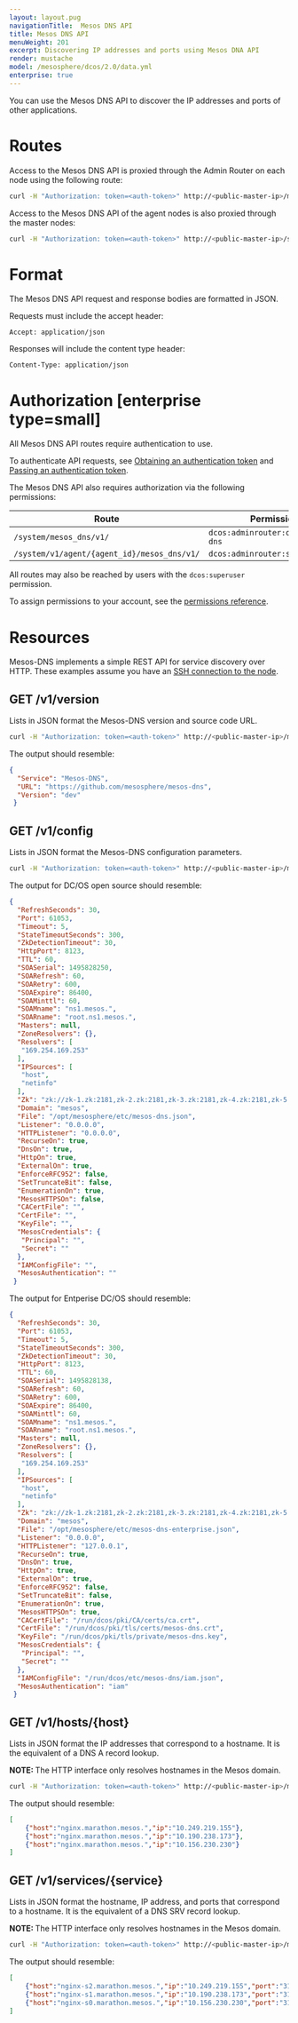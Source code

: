 ```yaml
---
layout: layout.pug
navigationTitle:  Mesos DNS API
title: Mesos DNS API
menuWeight: 201
excerpt: Discovering IP addresses and ports using Mesos DNA API
render: mustache
model: /mesosphere/dcos/2.0/data.yml
enterprise: true
---
```



You can use the Mesos DNS API to discover the IP addresses and ports of other applications.

# Routes

Access to the Mesos DNS API is proxied through the Admin Router on each node using the following route:

```bash
curl -H "Authorization: token=<auth-token>" http://<public-master-ip>/mesos_dns/v1/
```

Access to the Mesos DNS API of the agent nodes is also proxied through the master nodes:

```bash
curl -H "Authorization: token=<auth-token>" http://<public-master-ip>/system/v1/agent/{agent_id}/mesos_dns/v1/
```

# Format

The Mesos DNS API request and response bodies are formatted in JSON.

Requests must include the accept header:

```
Accept: application/json
```

Responses will include the content type header:

```
Content-Type: application/json
```

# Authorization [enterprise type=small]

All Mesos DNS API routes require authentication to use.

To authenticate API requests, see [Obtaining an authentication token](/mesosphere/dcos/2.0/security/ent/iam-api/#obtaining-an-authentication-token) and [Passing an authentication token](/mesosphere/dcos/2.0/security/ent/iam-api/#passing-an-authentication-token).

The Mesos DNS API also requires authorization via the following permissions:

| Route | Permission |
|-------|----------|
| `/system/mesos_dns/v1/` | `dcos:adminrouter:ops:mesos-dns` |
| `/system/v1/agent/{agent_id}/mesos_dns/v1/` | `dcos:adminrouter:system:agent` |

All routes may also be reached by users with the `dcos:superuser` permission.

To assign permissions to your account, see the [permissions reference](/mesosphere/dcos/2.0/security/ent/perms-reference/).

# Resources
Mesos-DNS implements a simple REST API for service discovery over HTTP. These examples assume you have an [SSH connection to the node](/mesosphere/dcos/2.0/administering-clusters/sshcluster/).

## <a name="get-version"></a>GET /v1/version

Lists in JSON format the Mesos-DNS version and source code URL.

```bash
curl -H "Authorization: token=<auth-token>" http://<public-master-ip>/mesos_dns/v1/version
```

The output should resemble:

```json
{
  "Service": "Mesos-DNS",
  "URL": "https://github.com/mesosphere/mesos-dns",
  "Version": "dev"
 }
```


## <a name="get-config"></a>GET /v1/config

Lists in JSON format the Mesos-DNS configuration parameters.

```bash
curl -H "Authorization: token=<auth-token>" http://<public-master-ip>/mesos_dns/v1/config
```

The output for DC/OS open source should resemble:

```json
{
  "RefreshSeconds": 30,
  "Port": 61053,
  "Timeout": 5,
  "StateTimeoutSeconds": 300,
  "ZkDetectionTimeout": 30,
  "HttpPort": 8123,
  "TTL": 60,
  "SOASerial": 1495828250,
  "SOARefresh": 60,
  "SOARetry": 600,
  "SOAExpire": 86400,
  "SOAMinttl": 60,
  "SOAMname": "ns1.mesos.",
  "SOARname": "root.ns1.mesos.",
  "Masters": null,
  "ZoneResolvers": {},
  "Resolvers": [
   "169.254.169.253"
  ],
  "IPSources": [
   "host",
   "netinfo"
  ],
  "Zk": "zk://zk-1.zk:2181,zk-2.zk:2181,zk-3.zk:2181,zk-4.zk:2181,zk-5.zk:2181/mesos",
  "Domain": "mesos",
  "File": "/opt/mesosphere/etc/mesos-dns.json",
  "Listener": "0.0.0.0",
  "HTTPListener": "0.0.0.0",
  "RecurseOn": true,
  "DnsOn": true,
  "HttpOn": true,
  "ExternalOn": true,
  "EnforceRFC952": false,
  "SetTruncateBit": false,
  "EnumerationOn": true,
  "MesosHTTPSOn": false,
  "CACertFile": "",
  "CertFile": "",
  "KeyFile": "",
  "MesosCredentials": {
   "Principal": "",
   "Secret": ""
  },
  "IAMConfigFile": "",
  "MesosAuthentication": ""
 }
```

The output for Entperise DC/OS should resemble:

```json
{
  "RefreshSeconds": 30,
  "Port": 61053,
  "Timeout": 5,
  "StateTimeoutSeconds": 300,
  "ZkDetectionTimeout": 30,
  "HttpPort": 8123,
  "TTL": 60,
  "SOASerial": 1495828138,
  "SOARefresh": 60,
  "SOARetry": 600,
  "SOAExpire": 86400,
  "SOAMinttl": 60,
  "SOAMname": "ns1.mesos.",
  "SOARname": "root.ns1.mesos.",
  "Masters": null,
  "ZoneResolvers": {},
  "Resolvers": [
   "169.254.169.253"
  ],
  "IPSources": [
   "host",
   "netinfo"
  ],
  "Zk": "zk://zk-1.zk:2181,zk-2.zk:2181,zk-3.zk:2181,zk-4.zk:2181,zk-5.zk:2181/mesos",
  "Domain": "mesos",
  "File": "/opt/mesosphere/etc/mesos-dns-enterprise.json",
  "Listener": "0.0.0.0",
  "HTTPListener": "127.0.0.1",
  "RecurseOn": true,
  "DnsOn": true,
  "HttpOn": true,
  "ExternalOn": true,
  "EnforceRFC952": false,
  "SetTruncateBit": false,
  "EnumerationOn": true,
  "MesosHTTPSOn": true,
  "CACertFile": "/run/dcos/pki/CA/certs/ca.crt",
  "CertFile": "/run/dcos/pki/tls/certs/mesos-dns.crt",
  "KeyFile": "/run/dcos/pki/tls/private/mesos-dns.key",
  "MesosCredentials": {
   "Principal": "",
   "Secret": ""
  },
  "IAMConfigFile": "/run/dcos/etc/mesos-dns/iam.json",
  "MesosAuthentication": "iam"
 }
```

## <a name="get-hosts"></a>GET /v1/hosts/{host}

Lists in JSON format the IP addresses that correspond to a hostname. It is the equivalent of a DNS A record lookup.

<p class="message--note"><strong>NOTE: </strong> The HTTP interface only resolves hostnames in the Mesos domain.</p>

```bash
curl -H "Authorization: token=<auth-token>" http://<public-master-ip>/mesos_dns/v1/hosts/nginx.marathon.mesos
```

The output should resemble:

```json
[
    {"host":"nginx.marathon.mesos.","ip":"10.249.219.155"},
    {"host":"nginx.marathon.mesos.","ip":"10.190.238.173"},
    {"host":"nginx.marathon.mesos.","ip":"10.156.230.230"}
]
```

## <a name="get-service"></a>GET /v1/services/{service}

Lists in JSON format the hostname, IP address, and ports that correspond to a hostname. It is the equivalent of a DNS SRV record lookup.

<p class="message--note"><strong>NOTE: </strong> The HTTP interface only resolves hostnames in the Mesos domain.</p>

```bash
curl -H "Authorization: token=<auth-token>" http://<public-master-ip>/mesos_dns/v1/services/_nginx._tcp.marathon.mesos
```

The output should resemble:

```json
[
    {"host":"nginx-s2.marathon.mesos.","ip":"10.249.219.155","port":"31644","service":"_nginx._tcp.marathon.mesos."},
    {"host":"nginx-s1.marathon.mesos.","ip":"10.190.238.173","port":"31667","service":"_nginx._tcp.marathon.mesos."},
    {"host":"nginx-s0.marathon.mesos.","ip":"10.156.230.230","port":"31880","service":"_nginx._tcp.marathon.mesos."}
]
```
